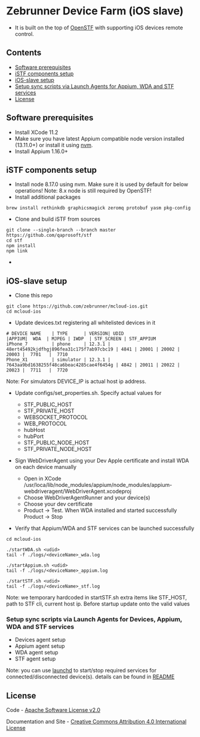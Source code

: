 Zebrunner Device Farm (iOS slave)
==================

* It is built on the top of [OpenSTF](https://github.com/openstf) with supporting iOS devices remote control.

## Contents
* [Software prerequisites](#software-prerequisites)
* [iSTF components setup](#istf-components-setup)
* [iOS-slave setup](#ios-slave-setup)
* [Setup sync scripts via Launch Agents for Appium, WDA and STF services](#setup-sync-scripts-via-launch-agents-for-appium-wda-and-stf-services)
* [License](#license)

## Software prerequisites
* Install XCode 11.2
* Make sure you have latest Appium compatible node version installed (13.11.0+) or install it using [nvm](http://npm.github.io/installation-setup-docs/installing/using-a-node-version-manager.html).
* Install Appium 1.16.0+

## iSTF components setup
* Install node 8.17.0 using nvm. Make sure it is used by default for below operations!
Note: 8.x node is still required by OpenSTF!
* Install additional packages
```
brew install rethinkdb graphicsmagick zeromq protobuf yasm pkg-config
```
* Clone and build iSTF from sources
```
git clone --single-branch --branch master https://github.com/qaprosoft/stf
cd stf
npm install
npm link
```
* 

## iOS-slave setup
* Clone this repo
```
git clone https://github.com/zebrunner/mcloud-ios.git
cd mcloud-ios
```
* Update devices.txt registering all whitelisted devices in it
```
# DEVICE NAME    | TYPE      | VERSION| UDID                                     |APPIUM|  WDA  | MJPEG | IWDP  | STF_SCREEN | STF_APPIUM 
iPhone_7         | phone     | 12.3.1 | 48ert45492kjdfhgj896fea31c175f7ab97cbc19 | 4841 | 20001 | 20002 | 20003 |  7701   |  7710   
Phone_X1         | simulator | 12.3.1 | 7643aa9bd1638255f48ca6beac4285cae4f6454g | 4842 | 20011 | 20022 | 20023 |  7711   |  7720   
```
Note: For simulators DEVICE_IP is actual host ip address.

* Update configs/set_properties.sh. Specify actual values for 
  * STF_PUBLIC_HOST
  * STF_PRIVATE_HOST
  * WEBSOCKET_PROTOCOL
  * WEB_PROTOCOL
  * hubHost
  * hubPort
  * STF_PUBLIC_NODE_HOST
  * STF_PRIVATE_NODE_HOST

* Sign WebDriverAgent using your Dev Apple certificate and install WDA on each device manually
  * Open in XCode /usr/loca/lib/node_modules/appium/node_modules/appium-webdriveragent/WebDriverAgent.xcodeproj
  * Choose WebDriverAgentRunner and your device(s) 
  * Choose your dev certificate
  * Product -> Test. When WDA installed and started successfully Product -> Stop

* Verify that Appium/WDA and STF services can be launched successfully
```
cd mcloud-ios

./startWDA.sh <udid>
tail -f ./logs/<deviceName>_wda.log

./startAppium.sh <udid>
tail -f ./logs/<deviceName>_appium.log

./startSTF.sh <udid>
tail -f ./logs/<deviceName>_stf.log
```  

Note: we temporary hardcoded in startSTF.sh extra items like STF_HOST, path to STF cli, current host ip. Before startup update onto the valid values

### Setup sync scripts via Launch Agents for Devices, Appium, WDA and STF services
  * Devices agent setup
  * Appium agent setup
  * WDA agent setup
  * STF agent setup
  
Note: you can use [launchd](https://www.launchd.info/) to start/stop required services for connected/disconnected device(s).  details can be found in [README](https://github.com/zebrunner/mcloud-ios/blob/master/LaunchAgents/README.txt)

## License
Code - [Apache Software License v2.0](http://www.apache.org/licenses/LICENSE-2.0)

Documentation and Site - [Creative Commons Attribution 4.0 International License](http://creativecommons.org/licenses/by/4.0/deed.en_US)
